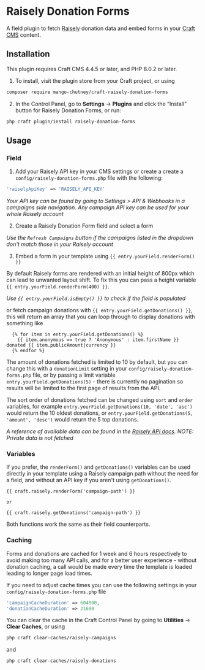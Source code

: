 # Raisely Donation Forms

A field plugin to fetch [Raisely](https://raisely.com/) donation data and embed forms in your [Craft CMS](https://craftcms.com/) content.

## Installation

This plugin requires Craft CMS 4.4.5 or later, and PHP 8.0.2 or later.

1. To install, visit the plugin store from your Craft project, or using

```bash
composer require mango-chutney/craft-raisely-donation-forms
```

2. In the Control Panel, go to **Settings** → **Plugins** and click the “Install” button for Raisely Donation Forms, or run:

```bash
php craft plugin/install raisely-donation-forms
```

## Usage

### Field

1. Add your Raisely API key in your CMS settings or create a create a `config/raisely-donation-forms.php` file with the following:

```php
'raiselyApiKey' => 'RAISELY_API_KEY'
```

_Your API key can be found by going to Settings > API & Webhooks in a campaigns side navigation. Any campaign API key can be used for your whole Raisely account_

2. Create a Raisely Donation Form field and select a form

_Use the `Refresh Campaigns` button if the campaigns listed in the dropdown don't match those in your Raisely account_

3. Embed a form in your template using `{{ entry.yourField.renderForm() }}`

By default Raisely forms are rendered with an initial height of 800px which can lead to unwanted layout shift. To fix this you can pass a height variable `{{ entry.yourField.renderForm(400) }}`.

_Use `{{ entry.yourField.isEmpty() }}` to check if the field is populated_

or fetch campaign donations with `{{ entry.yourField.getDonations() }}`, this will return an array that you can loop through to display donations with something like

```twig
  {% for item in entry.yourField.getDonations() %}
    {{ item.anonymous == true ? 'Anonymous' : item.firstName }} donated {{ item.publicAmount|currency }}
  {% endfor %}
```

The amount of donations fetched is limited to 10 by default, but you can change this with a `donationLimit` setting in your `config/raisely-donation-forms.php` file, or by passing a limit variable `entry.yourField.getDonations(5)` - there is currently no pagination so results will be limited to the first page of results from the API.

The sort order of donations fetched can be changed using `sort` and `order` variables, for example `entry.yourField.getDonations(10, 'date', 'asc')` would return the 10 oldest donations, or `entry.yourField.getDonations(5, 'amount', 'desc')` would return the 5 top donations.

_A reference of available data can be found in the [Raisely API docs](https://developers.raisely.com/reference/getdonations). NOTE: Private data is not fetched_

### Variables

If you prefer, the `renderForm()` and `getDonations()` variables can be used directly in your template using a Raisely campaign path without the need for a field, and without an API key if you aren't using `getDonations()`.

```twig
{{ craft.raisely.renderForm('campaign-path') }}

or

{{ craft.raisely.getDonations('campaign-path') }}
```

Both functions work the same as their field counterparts.

### Caching

Forms and donations are cached for 1 week and 6 hours respectively to avoid making too many API calls, and for a better user experience - without donation caching, a call would be made every time the template is loaded leading to longer page load times.

If you need to adjust cache times you can use the following settings in your `config/raisely-donation-forms.php` file

```php
'campaignCacheDuration' => 604800,
'donationCacheDuration' => 21600
```

You can clear the cache in the Craft Control Panel by going to **Utilities** → **Clear Caches**, or using

```bash
php craft clear-caches/raisely-campaigns
```

and

```bash
php craft clear-caches/raisely-donations
```
